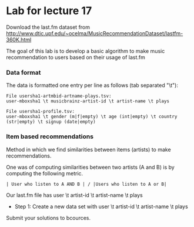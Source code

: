 # Lab for lecture 17

Download the last.fm dataset from 
http://www.dtic.upf.edu/~ocelma/MusicRecommendationDataset/lastfm-360K.html

The goal of this lab is to develop a basic algorithm to make music recommendation to users based
on their usage of last.fm

### Data format

The data is formatted one entry per line as follows (tab separated "\t"):
```
File usersha1-artmbid-artname-plays.tsv:
user-mboxsha1 \t musicbrainz-artist-id \t artist-name \t plays

File usersha1-profile.tsv:
user-mboxsha1 \t gender (m|f|empty) \t age (int|empty) \t country (str|empty) \t signup (date|empty)
```

### Item based recommendations

Method in which we find similarities between items (artists) to make recommendations. 

One was of computing similarities between two artists (A and B) is by computing the following metric.

```
| User who listen to A AND B | / |Users who listen to A or B|
```


Our last.fm file has
user \t artist-id \t artist-name \t plays

* Step 1: Create a new data set with
   user \t artist-id \t artist-name \t plays

Submit your solutions to bcources.
